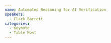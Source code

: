```yaml
---
name: Automated Reasoning for AI Verification
speakers:
  - Clark Barrett 
categories:
  - Keynote
  - Table Host
---
```

